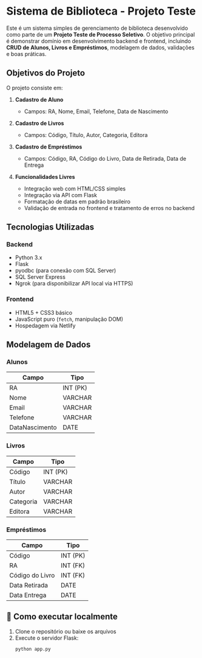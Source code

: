 # Sistema de Biblioteca - Projeto Teste

Este é um sistema simples de gerenciamento de biblioteca desenvolvido como parte de um **Projeto Teste de Processo Seletivo**. O objetivo principal é demonstrar domínio em desenvolvimento backend e frontend, incluindo **CRUD de Alunos, Livros e Empréstimos**, modelagem de dados, validações e boas práticas.

## Objetivos do Projeto

O projeto consiste em:

1. **Cadastro de Aluno**
   - Campos: RA, Nome, Email, Telefone, Data de Nascimento

2. **Cadastro de Livros**
   - Campos: Código, Título, Autor, Categoria, Editora

3. **Cadastro de Empréstimos**
   - Campos: Código, RA, Código do Livro, Data de Retirada, Data de Entrega

4. **Funcionalidades Livres**
   - Integração web com HTML/CSS simples
   - Integração via API com Flask
   - Formatação de datas em padrão brasileiro
   - Validação de entrada no frontend e tratamento de erros no backend

## Tecnologias Utilizadas

### Backend
- Python 3.x
- Flask
- pyodbc (para conexão com SQL Server)
- SQL Server Express
- Ngrok (para disponibilizar API local via HTTPS)

### Frontend
- HTML5 + CSS3 básico
- JavaScript puro (`fetch`, manipulação DOM)
- Hospedagem via Netlify

## Modelagem de Dados

### Alunos
| Campo            | Tipo        |
|------------------|-------------|
| RA               | INT (PK)    |
| Nome             | VARCHAR     |
| Email            | VARCHAR     |
| Telefone         | VARCHAR     |
| DataNascimento   | DATE        |

### Livros
| Campo            | Tipo        |
|------------------|-------------|
| Código           | INT (PK)    |
| Título           | VARCHAR     |
| Autor            | VARCHAR     |
| Categoria        | VARCHAR     |
| Editora          | VARCHAR     |

### Empréstimos
| Campo            | Tipo        |
|------------------|-------------|
| Código           | INT (PK)    |
| RA               | INT (FK)    |
| Código do Livro  | INT (FK)    |
| Data Retirada    | DATE        |
| Data Entrega     | DATE        |


## 🚀 Como executar localmente

1. Clone o repositório ou baixe os arquivos
2. Execute o servidor Flask:
   ```bash
   python app.py
